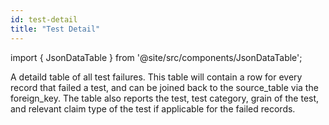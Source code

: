 ```yaml
---
id: test-detail
title: "Test Detail"
---
```



import { JsonDataTable } from '@site/src/components/JsonDataTable';

A detaild table of all test failures. This table will contain a row for every record that failed a test, and can be joined back to the source_table via the foreign_key. The table also reports the test, test category, grain of the test, and relevant claim type of the test if applicable for the failed records.

<JsonDataTable jsonPath="nodes.model\.data_profiling\.data_profiling__test_detail.columns" />